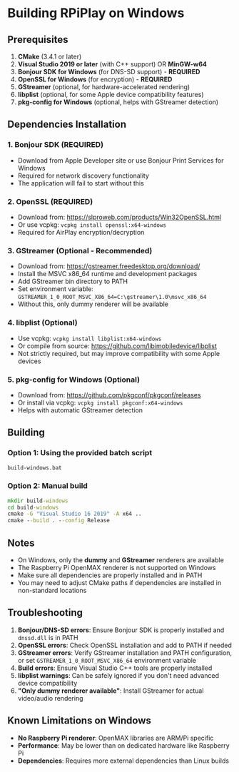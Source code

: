 # Building RPiPlay on Windows

## Prerequisites

1. **CMake** (3.4.1 or later)
2. **Visual Studio 2019 or later** (with C++ support) OR **MinGW-w64**
3. **Bonjour SDK for Windows** (for DNS-SD support) - **REQUIRED**
4. **OpenSSL for Windows** (for encryption) - **REQUIRED**
5. **GStreamer** (optional, for hardware-accelerated rendering)
6. **libplist** (optional, for some Apple device compatibility features)
7. **pkg-config for Windows** (optional, helps with GStreamer detection)

## Dependencies Installation

### 1. Bonjour SDK (REQUIRED)
- Download from Apple Developer site or use Bonjour Print Services for Windows
- Required for network discovery functionality
- The application will fail to start without this

### 2. OpenSSL (REQUIRED)
- Download from: https://slproweb.com/products/Win32OpenSSL.html
- Or use vcpkg: `vcpkg install openssl:x64-windows`
- Required for AirPlay encryption/decryption

### 3. GStreamer (Optional - Recommended)
- Download from: https://gstreamer.freedesktop.org/download/
- Install the MSVC x86_64 runtime and development packages
- Add GStreamer bin directory to PATH
- Set environment variable: `GSTREAMER_1_0_ROOT_MSVC_X86_64=C:\gstreamer\1.0\msvc_x86_64`
- Without this, only dummy renderer will be available

### 4. libplist (Optional)
- Use vcpkg: `vcpkg install libplist:x64-windows`
- Or compile from source: https://github.com/libimobiledevice/libplist
- Not strictly required, but may improve compatibility with some Apple devices

### 5. pkg-config for Windows (Optional)
- Download from: https://github.com/pkgconf/pkgconf/releases
- Or install via vcpkg: `vcpkg install pkgconf:x64-windows`
- Helps with automatic GStreamer detection

## Building

### Option 1: Using the provided batch script
```cmd
build-windows.bat
```

### Option 2: Manual build
```cmd
mkdir build-windows
cd build-windows
cmake -G "Visual Studio 16 2019" -A x64 ..
cmake --build . --config Release
```

## Notes

- On Windows, only the **dummy** and **GStreamer** renderers are available
- The Raspberry Pi OpenMAX renderer is not supported on Windows
- Make sure all dependencies are properly installed and in PATH
- You may need to adjust CMake paths if dependencies are installed in non-standard locations

## Troubleshooting

1. **Bonjour/DNS-SD errors**: Ensure Bonjour SDK is properly installed and `dnssd.dll` is in PATH
2. **OpenSSL errors**: Check OpenSSL installation and add to PATH if needed
3. **GStreamer errors**: Verify GStreamer installation and PATH configuration, or set `GSTREAMER_1_0_ROOT_MSVC_X86_64` environment variable
4. **Build errors**: Ensure Visual Studio C++ tools are properly installed
5. **libplist warnings**: Can be safely ignored if you don't need advanced device compatibility
6. **"Only dummy renderer available"**: Install GStreamer for actual video/audio rendering

## Known Limitations on Windows

- **No Raspberry Pi renderer**: OpenMAX libraries are ARM/Pi specific
- **Performance**: May be lower than on dedicated hardware like Raspberry Pi
- **Dependencies**: Requires more external dependencies than Linux builds
